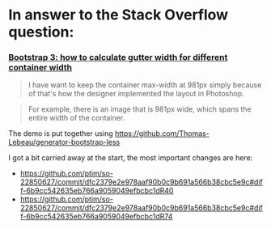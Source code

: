 
# In answer to the Stack Overflow question:
### [Bootstrap 3: how to calculate gutter width for different container width](http://stackoverflow.com/questions/22850627/bootstrap-3-how-to-calculate-gutter-width-for-different-container-width?rq=1)


> I have want to keep the container max-width at 981px simply because of that's how the designer implemented the layout in Photoshop. 

> For example, there is an image that is 981px wide, which spans the entire width of the container.


The demo is put together using https://github.com/Thomas-Lebeau/generator-bootstrap-less

I got a bit carried away at the start, the most important changes are here:

- https://github.com/ptim/so-22850627/commit/dfc2379e2e978aaf90b0c9b691a566b38cbc5e9c#diff-6b9cc542635eb766a9059049efbcbc1dR40
- https://github.com/ptim/so-22850627/commit/dfc2379e2e978aaf90b0c9b691a566b38cbc5e9c#diff-6b9cc542635eb766a9059049efbcbc1dR74

